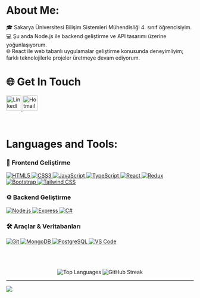 # About Me:
🎓 Sakarya Üniversitesi Bilişim Sistemleri Mühendisliği 4. sınıf öğrencisiyim.<br/>
💻 Şu anda Node.js ile backend geliştirme ve API tasarımı üzerine yoğunlaşıyorum.<br/> 
🌐 React ile web tabanlı uygulamalar geliştirme konusunda deneyimliyim; farklı teknolojilerle projeler üretmeye devam ediyorum.<br/>


# 🌐 Get In Touch
<p align="left">
<a href="https://www.linkedin.com/in/eliifors/" target="_blank">
  <img src="https://skillicons.dev/icons?i=linkedin" alt="LinkedIn" height="40" width="40" />
</a>
<a href="mailto:eliifors@hotmail.com" target="_blank">
     <img src="https://cdn-icons-png.flaticon.com/512/732/732223.png" alt="Hotmail" width="40" height="40">
</a>
</p>
<br/>


# Languages and Tools:


### 🎨 Frontend Geliştirme
<div align="left">
  <a href="https://developer.mozilla.org/en-US/docs/Web/HTML" target="_blank">
    <img src="https://skillicons.dev/icons?i=html" alt="HTML5" />
  </a>
  <a href="https://developer.mozilla.org/en-US/docs/Web/CSS" target="_blank">
    <img src="https://skillicons.dev/icons?i=css" alt="CSS3" />
  </a>
  <a href="https://developer.mozilla.org/en-US/docs/Web/JavaScript" target="_blank">
    <img src="https://skillicons.dev/icons?i=js" alt="JavaScript" />
  </a>
  <a href="https://www.typescriptlang.org/" target="_blank">
    <img src="https://skillicons.dev/icons?i=ts" alt="TypeScript" />
  </a>
  <a href="https://reactjs.org/" target="_blank">
    <img src="https://skillicons.dev/icons?i=react" alt="React" />
  </a>
  <a href="https://redux.js.org" target="_blank">
    <img src="https://skillicons.dev/icons?i=redux" alt="Redux" />
  </a>
  <a href="https://getbootstrap.com" target="_blank">
    <img src="https://skillicons.dev/icons?i=bootstrap" alt="Bootstrap" />
  </a>
  <a href="https://tailwindcss.com/" target="_blank">
    <img src="https://skillicons.dev/icons?i=tailwind" alt="Tailwind CSS" />
  </a>
</div>

### ⚙️ Backend Geliştirme
<div align="left">
  <a href="https://nodejs.org" target="_blank">
    <img src="https://skillicons.dev/icons?i=nodejs" alt="Node.js" />
  </a>
  <a href="https://expressjs.com" target="_blank">
    <img src="https://skillicons.dev/icons?i=express" alt="Express" />
  </a>
  <a href="https://learn.microsoft.com/en-us/dotnet/csharp/" target="_blank">
    <img src="https://skillicons.dev/icons?i=cs" alt="C#" />
  </a>
</div>


### 🛠️ Araçlar & Veritabanları
<div align="left">
  <a href="https://git-scm.com/" target="_blank">
    <img src="https://skillicons.dev/icons?i=git" alt="Git" />
  </a>
  <a href="https://www.mongodb.com/" target="_blank">
    <img src="https://skillicons.dev/icons?i=mongodb" alt="MongoDB" />
  </a>
  <a href="https://www.postgresql.org" target="_blank">
    <img src="https://skillicons.dev/icons?i=postgresql" alt="PostgreSQL" />
  </a>
  <a href="https://code.visualstudio.com/" target="_blank">
    <img src="https://skillicons.dev/icons?i=vscode" alt="VS Code" />
  </a>
</div>



</p>
<br/><br/><br/>



  
<div align="center">
  <img src="https://github-readme-stats.vercel.app/api/top-langs/?username=eliifors&theme=dark&hide_border=false&include_all_commits=false&count_private=false&layout=compact" alt="Top Languages" />
  <img src="https://github-readme-streak-stats.herokuapp.com?user=eliifors&theme=darcula&card_width=200&card_height=180&hide_current_streak=true&hide_longest_streak=true" alt="GitHub Streak" />
</div>



---



[![](https://komarev.com/ghpvc/?username=eliifors)](https://github.com/your-github-username)
